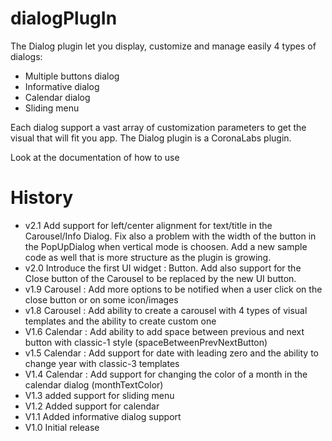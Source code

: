 # dialogPlugIn

The Dialog plugin let you display, customize and manage easily 4 types of dialogs:

- Multiple buttons dialog
- Informative dialog
- Calendar dialog
- Sliding menu

Each dialog support a vast array of customization parameters to get the visual that will fit you app. The Dialog plugin is a CoronaLabs plugin.

Look at the documentation of how to use


# History

- v2.1 Add support for left/center alignment for text/title in the Carousel/Info Dialog. Fix also a problem with the width of the button in the PopUpDialog when vertical mode is choosen. Add a new sample code as well that is more structure as the plugin is growing.
- v2.0 Introduce the first UI widget : Button. Add also support for the Close button of the Carousel to be replaced by the new UI button.
- v1.9 Carousel : Add more options to be notified when a user click on the close button or on some icon/images
- v1.8 Carousel : Add ability to create a carousel with 4 types of visual templates and the ability to create custom one
- V1.6 Calendar : Add ability to add space between previous and next button with classic-1 style (spaceBetweenPrevNextButton)
- v1.5 Calendar : Add support for date with leading zero and the ability to change year with classic-3 templates
- V1.4 Calendar : Add support for changing the color of a month in the calendar dialog (monthTextColor)
- V1.3 added support for sliding menu
- V1.2 Added support for calendar
- V1.1 Added informative dialog support
- V1.0 Initial release
